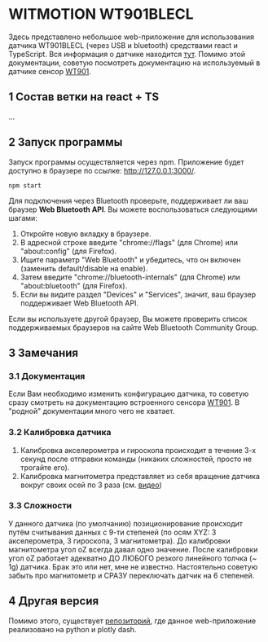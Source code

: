 # WITMOTION WT901BLECL
Здесь представлено небольшое web-приложение для использования датчика WT901BLECL (через USB и bluetooth) средствами react и TypeScript. Вся информация о датчике находится [тут](https://github.com/WITMOTION/WT901BLECL). Помимо этой документации, советую посмотреть документацию на используемый в датчике сенсор [WT901](https://images-na.ssl-images-amazon.com/images/I/B11fVGszLsS.pdf).

## 1 Состав ветки на react + TS
...

## 2 Запуск программы
Запуск программы осуществляется через npm. Приложение будет доступно в браузере по ссылке: http://127.0.0.1:3000/. 
```
npm start
```

Для подключения через Bluetooth проверьте, поддерживает ли ваш браузер **Web Bluetooth API**. Вы можете воспользоваться следующими шагами:

1. Откройте новую вкладку в браузере.
2. В адресной строке введите "chrome://flags" (для Chrome) или "about:config" (для Firefox).
3. Ищите параметр "Web Bluetooth" и убедитесь, что он включен (заменить default/disable на enable).
4. Затем введите "chrome://bluetooth-internals" (для Chrome) или "about:bluetooth" (для Firefox).
5. Если вы видите раздел "Devices" и "Services", значит, ваш браузер поддерживает Web Bluetooth API.

Если вы используете другой браузер, Вы можете проверить список поддерживаемых браузеров на сайте Web Bluetooth Community Group.
 
## 3 Замечания

### 3.1 Документация
Если Вам необходимо изменить конфигурацию датчика, то советую сразу смотреть на документацию встроенного сенсора [WT901](https://images-na.ssl-images-amazon.com/images/I/B11fVGszLsS.pdf). В "родной" документации много чего не хватает.

### 3.2 Калибровка датчика

1. Калибровка акселерометра и гироскопа происходит в течение 3-х секунд после отправки команды (никаких сложностей, просто не трогайте его).
2. Калибровка магнитометра представляет из себя вращение датчика вокруг своих осей по 3 раза (см. [видео](https://youtu.be/smi2uePvC-Q?t=104))

### 3.3 Сложности

У данного датчика (по умолчанию) позиционирование происходит путём считывания данных с 9-ти степеней (по осям XYZ: 3 акселерометра, 3 гироскопа, 3 магнитометра). До калибровки магнитометра угол oZ всегда давал одно значение. После калибровки угол oZ работает адекватно ДО ЛЮБОГО резкого линейного толчка (~ 1g) датчика. Брак это или нет, мне не известно. Настоятельно советую забыть про магнитометр и СРАЗУ переключать датчик на 6 степеней.

## 4 Другая версия
Помимо этого, существует [репозиторий](https://github.com/LiDline/witmotion_WT901BLECL_py), где данное web-приложение реализовано на python и plotly dash.